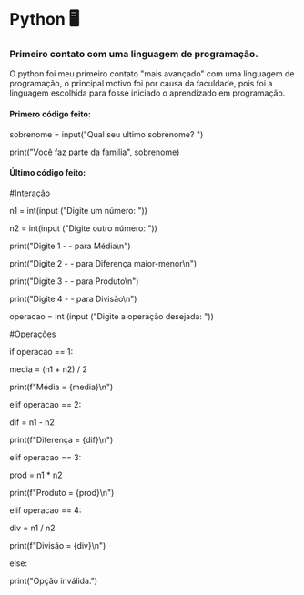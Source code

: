 # Python :desktop_computer:

### Primeiro contato com uma linguagem de programação.

O python foi meu primeiro contato "mais avançado" com uma linguagem de programação, o principal motivo foi por causa da faculdade, pois foi a linguagem escolhida para fosse iniciado o aprendizado em programação.



#### Primero código feito:

sobrenome = input("Qual seu ultimo sobrenome? ")

print("Você faz parte da familia", sobrenome)



#### Último código feito:



\#Interação

n1 = int(input ("Digite um número: "))

n2 = int(input ("Digite outro número: "))



print("Digite 1 - - para Média\n")

print("Digite 2 - - para Diferença maior-menor\n")

print("Digite 3 - - para Produto\n")

print("Digite 4 - - para Divisão\n")



operacao = int (input ("Digite a operação desejada: "))



\#Operações



if operacao == 1:

  media = (n1 + n2) / 2

  print(f"Média = {media}\n")



elif operacao == 2:

  dif = n1 - n2

  print(f"Diferença = {dif}\n")



elif operacao == 3:

  prod = n1 * n2

  print(f"Produto = {prod}\n")



elif operacao == 4:

  div = n1 / n2

  print(f"Divisão = {div}\n")

  

else:

  print("Opção inválida.")